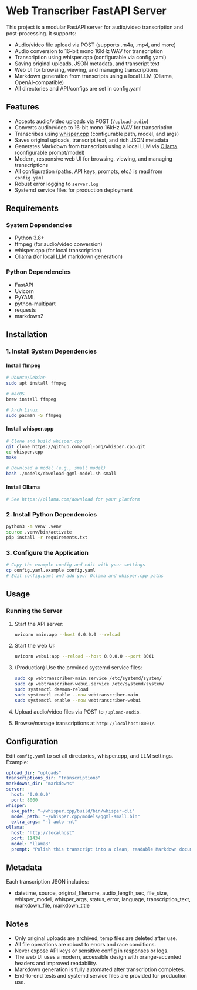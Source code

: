 # Web Transcriber FastAPI Server

This project is a modular FastAPI server for audio/video transcription and post-processing. It supports:
- Audio/video file upload via POST (supports .m4a, .mp4, and more)
- Audio conversion to 16-bit mono 16kHz WAV for transcription
- Transcription using whisper.cpp (configurable via config.yaml)
- Saving original uploads, JSON metadata, and transcript text
- Web UI for browsing, viewing, and managing transcriptions
- Markdown generation from transcripts using a local LLM (Ollama, OpenAI-compatible)
- All directories and API/configs are set in config.yaml

## Features
- Accepts audio/video uploads via POST (`/upload-audio`)
- Converts audio/video to 16-bit mono 16kHz WAV for transcription
- Transcribes using [whisper.cpp](https://github.com/ggml-org/whisper.cpp) (configurable path, model, and args)
- Saves original uploads, transcript text, and rich JSON metadata
- Generates Markdown from transcripts using a local LLM via [Ollama](https://ollama.com/) (configurable prompt/model)
- Modern, responsive web UI for browsing, viewing, and managing transcriptions
- All configuration (paths, API keys, prompts, etc.) is read from `config.yaml`
- Robust error logging to `server.log`
- Systemd service files for production deployment

## Requirements

### System Dependencies
- Python 3.8+
- ffmpeg (for audio/video conversion)
- whisper.cpp (for local transcription)
- [Ollama](https://ollama.com/) (for local LLM markdown generation)

### Python Dependencies
- FastAPI
- Uvicorn
- PyYAML
- python-multipart
- requests
- markdown2

## Installation

### 1. Install System Dependencies

#### Install ffmpeg
```bash
# Ubuntu/Debian
sudo apt install ffmpeg

# macOS
brew install ffmpeg

# Arch Linux
sudo pacman -S ffmpeg
```

#### Install whisper.cpp
```bash
# Clone and build whisper.cpp
git clone https://github.com/ggml-org/whisper.cpp.git
cd whisper.cpp
make

# Download a model (e.g., small model)
bash ./models/download-ggml-model.sh small
```

#### Install Ollama
```bash
# See https://ollama.com/download for your platform
```

### 2. Install Python Dependencies
```bash
python3 -m venv .venv
source .venv/bin/activate
pip install -r requirements.txt
```

### 3. Configure the Application
```bash
# Copy the example config and edit with your settings
cp config.yaml.example config.yaml
# Edit config.yaml and add your Ollama and whisper.cpp paths
```

## Usage

### Running the Server
1. Start the API server:
   ```bash
   uvicorn main:app --host 0.0.0.0 --reload
   ```

2. Start the web UI:
   ```bash
   uvicorn webui:app --reload --host 0.0.0.0 --port 8001
   ```

3. (Production) Use the provided systemd service files:
   ```bash
   sudo cp webtranscriber-main.service /etc/systemd/system/
   sudo cp webtranscriber-webui.service /etc/systemd/system/
   sudo systemctl daemon-reload
   sudo systemctl enable --now webtranscriber-main
   sudo systemctl enable --now webtranscriber-webui
   ```

4. Upload audio/video files via POST to `/upload-audio`.

5. Browse/manage transcriptions at `http://localhost:8001/`.

## Configuration
Edit `config.yaml` to set all directories, whisper.cpp, and LLM settings. Example:

```yaml
upload_dir: "uploads"
transcriptions_dir: "transcriptions"
markdowns_dir: "markdowns"
server:
  host: "0.0.0.0"
  port: 8000
whisper:
  exe_path: "~/whisper.cpp/build/bin/whisper-cli"
  model_path: "~/whisper.cpp/models/ggml-small.bin"
  extra_args: "-l auto -nt"
ollama:
  host: "http://localhost"
  port: 11434
  model: "llama3"
  prompt: "Polish this transcript into a clean, readable Markdown document:"
```

## Metadata
Each transcription JSON includes:
- datetime, source, original_filename, audio_length_sec, file_size, whisper_model, whisper_args, status, error, language, transcription_text, markdown_file, markdown_title

## Notes
- Only original uploads are archived; temp files are deleted after use.
- All file operations are robust to errors and race conditions.
- Never expose API keys or sensitive config in responses or logs.
- The web UI uses a modern, accessible design with orange-accented headers and improved readability.
- Markdown generation is fully automated after transcription completes.
- End-to-end tests and systemd service files are provided for production use.
